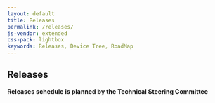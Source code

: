 ```yaml
---
layout: default
title: Releases
permalink: /releases/
js-vendor: extended
css-pack: lightbox
keywords: Releases, Device Tree, RoadMap
---
```


## Releases

<div id="devicetree_releases"></div>

**Releases schedule is planned by the Technical Steering Committee**



